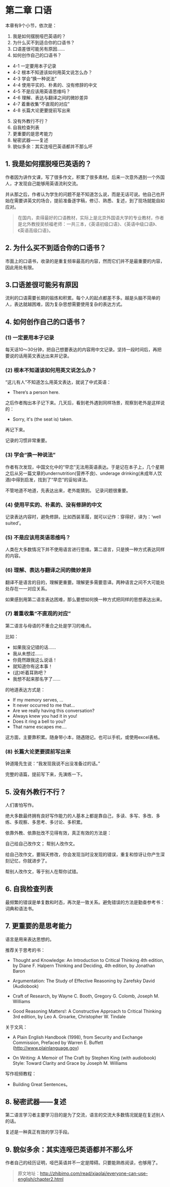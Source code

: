 # 第二章 口语

本章有9个小节，依次是：

1. 我是如何摆脱哑巴英语的？
2. 为什么买不到适合你的口语书？
3. 口语差很可能另有原因……
4. 如何创作自己的口语书？
  + 4-1 一定要用本子记录
  + 4-2 根本不知道该如何用英文说怎么办？
  + 4-3 学会“换一种说法”
  + 4-4 使用平实的、朴素的、没有修辞的中文
  + 4-5 不是应该用英语思维吗？
  + 4-6 理解、表达与翻译之间的微妙差异
  + 4-7 着重收集“不直观的对应”
  + 4-8 长篇大论更要提前写出来
5. 没有外教行不行？
6. 自我检查列表
7. 更重要的是思考能力
8. 秘密武器——复述
9. 貌似多余：其实连哑巴英语都并不那么坏

## 1. 我是如何摆脱哑巴英语的？

作者因为讲作文课，写了很多作文，积累了很多素材。后来一次意外遇到一个外国人，才发现自己能够用英语流利交流。

并从那之后，作者认为学生的问题不是不知道怎么说，而是无话可说。他自己也开始在需要讲英文的场合，提前准备逐字稿，修订、熟悉、复述，到了现场就能自如应对。

>在国内，卖得最好的口语教材，实际上是北京外国语大学的专业教材，作者是北外教授吴桢福老师：一共三本，《英语初级口语》、《英语中级口语》、《英语高级口语》。

## 2. 为什么买不到适合你的口语书？

市面上的口语书，收录的是重复频率最高的内容，然而它们并不是最重要的内容，因此用处有限。

## 3.口语差很可能另有原因

流利的口语需要长期的锻炼和积累。每个人的起点都差不多。越是头脑不简单的人，表达就越困难，因为复杂思想需要使用复杂的表达方式。

## 4. 如何创作自己的口语书？

### (1) 一定要用本子记录

每天话10～30分钟，把自己想要表达的内容用中文记录。坚持一段时间后，再把要说的话用英文表达出来并记录。

### (2) 根本不知道该如何用英文说怎么办？

“这儿有人”不知道怎么用英文表达，就说了中式英语：

- There‘s a person here.

之后作者掏出本子记下来。几天后，看到老外遇到同样场景，观察到老外是这样说的：

- Sorry, it's (the seat is) taken.

再记下来。

记录的习惯非常重要。

### (3) 学会“换一种说法”

作者有次发现，中国文化中的“早恋”无法用英语表达。于是记在本子上，几个星期之后从另一篇文章的undernutrition(营养不良)、underage drinking(未成年人饮酒)中得到启发，找到了“早恋”的妥帖译法。

不管地道不地道，先表达出来，老外能猜到。
记录问题很重要。

### (4) 使用平实的、朴素的、没有修辞的中文

记录表达内容时，避免修辞。比如西装革履，就可以记作：穿得好，译为：‘well suited’。

### (5) 不是应该用英语思维吗？

人类在大多数情况下并不使用语言进行思维。第二语言，只是换一种方式表达同样的内容。

### (6) 理解、表达与翻译之间的微妙差异

翻译不是语言的目的，理解更重要。理解更多需要意译。两种语言之间不大可能处处存在一一对应关系。

如果感到用第二语言表达困难，那么要想如何换一种方式把同样的思想表达出来。

### (7) 着重收集“不直观的对应”

第二语言与母语的不重合之处是学习的难点。

比如：

* 如果我没记错的话……
* 我从未想过……
* 你竟然跟我这么说话！
* 就知道你有这本事！
* (这)听着耳熟吧？
* 我想不起来那名字了……

的地道表达方式是：

* If my memory serves, …
* It never occurred to me that…
* Are we really having this conversation?
* Always knew you had it in you!
* Does it ring a bell to you?
* That name escapes me….

这方面，主要靠积累。随身带小本，随遇随记。也可以手机，或使用excel表格。

### (8) 长篇大论更要提前写出来

钟道隆先生说：“我发现我说不出没准备过的话。”

完整的语篇，提前写下来，先演练一下。

## 5. 没有外教行不行？

人们害怕写作。

绝大多数最终拥有良好写作能力的人基本上都是靠自己，多读、多写、多改、多练、多观察、多思考、多讨论、多积累。

依靠外教、依靠批改不见得有效，真正有效的方法是：

自己给自己改作文；
帮别人改作文。

给自己改作文，要隔天修改，你会发现当时没发现的错误，重复和惊讶让你产生深刻记忆，你就进步了。

帮别人改作文，等于别人在帮你试错。

## 6. 自我检查列表

最频繁的错误是单复数和时态，再次是一致关系。避免错误的方法是勤查参考书：词典和语法书。

## 7. 更重要的是思考能力

语言是用来表达思想的。

推荐关于思考的书：

* Thought and Knowledge: An Introduction to Critical Thinking 4th edition, by Diane F. Halpern
Thinking and Deciding, 4th edition, by Jonathan Baron

* Argumentation: The Study of Effective Reasoning by Zarefsky David (Audiobook)

* Craft of Research, by Wayne C. Booth, Gregory G. Colomb, Joseph M. Williams

* Good Reasoning Matters!: A Constructive Approach to Critical Thinking 3rd edition, by Leo A. Groarke, Christopher W. Tindale

关于文风：

* A Plain English Handbook (1998), from Security and Exchange Commission, Prefaced by Warren E. Buffett (http://www.plainlanguage.gov)

* On Writing: A Memoir of The Craft by Stephen King (with audiobook) Style: Toward Clarity and Grace by Joseph M. Williams

写作视频教程：

* Building Great Sentences。

## 8. 秘密武器——复述

第二语言学习者主要学习目的是为了交流，语言的交流大多数情况就是在复述别人的话。

复述是一种真正有效的学习手段。

## 9. 貌似多余：其实连哑巴英语都并不那么坏

作者自己的经历证明，哑巴英语并不一定是障碍。只要能熟练阅读，也够用了。


>原文地址：http://zhibimo.com/read/xiaolai/everyone-can-use-english/chapter2.html
